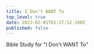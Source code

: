 ```yaml
---
title: I Don't WANT To
top_level: true
date: 2023-02-01T01:37:52.100Z
published: false
---
```

Bible Study for "I Don't WANT To"